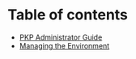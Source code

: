 # Table of contents

* [PKP Administrator Guide](README.md)
* [Managing the Environment](managing-the-environment.md)

